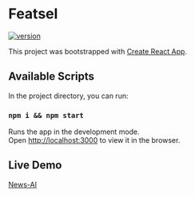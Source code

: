 # Featsel 
[![version](https://img.shields.io/badge/version-1.0.1-red.svg)](https://github.com/somandra/Voice-Controlled-React-News-Application-/)

This project was bootstrapped with [Create React App](https://github.com/facebook/create-react-app).

## Available Scripts

In the project directory, you can run:

### `npm i && npm start`

Runs the app in the development mode.<br />
Open [http://localhost:3000](http://localhost:3000) to view it in the browser.

## Live Demo
[News-AI](https://news-ai-app.herokuapp.com/)

